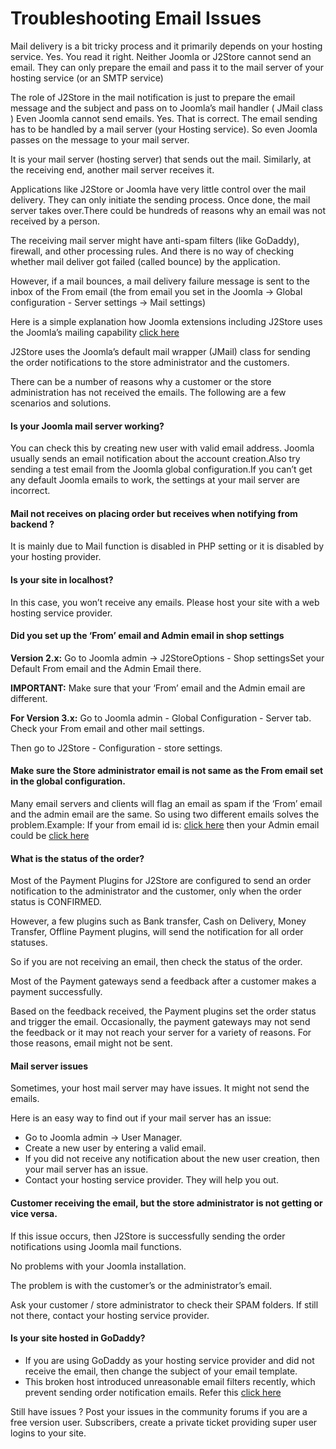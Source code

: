 # Troubleshooting Email Issues

Mail delivery is a bit tricky process and it primarily depends on your hosting service. Yes. You read it right. Neither Joomla or J2Store cannot send an email. They can only prepare the email and pass it to the mail server of your hosting service \(or an SMTP service\)

The role of J2Store in the mail notification is just to prepare the email message and the subject and pass on to Joomla’s mail handler \( JMail class \) Even Joomla cannot send emails. Yes. That is correct. The email sending has to be handled by a mail server \(your Hosting service\). So even Joomla passes on the message to your mail server.

It is your mail server \(hosting server\) that sends out the mail. Similarly, at the receiving end, another mail server receives it.

Applications like J2Store or Joomla have very little control over the mail delivery. They can only initiate the sending process. Once done, the mail server takes over.There could be hundreds of reasons why an email was not received by a person. 

The receiving mail server might have anti-spam filters \(like GoDaddy\), firewall, and other processing rules. And there is no way of checking whether mail deliver got failed \(called bounce\) by the application. 

However, if a mail bounces, a mail delivery failure message is sent to the inbox of the From email \(the from email you set in the Joomla -&gt; Global configuration - Server settings -&gt; Mail settings\)

Here is a simple explanation how Joomla extensions including J2Store uses the Joomla’s mailing capability [click here](https://www.ostraining.com/blog/how-tos/development/how-to-send-email-from-your-joomla-extension/)

J2Store uses the Joomla’s default mail wrapper \(JMail\) class for sending the order notifications to the store administrator and the customers.

There can be a number of reasons why a customer or the store administration has not received the emails. The following are a few scenarios and solutions.

#### **Is your Joomla mail server working?**

You can check this by creating new user with valid email address. Joomla usually sends an email notification about the account creation.Also try sending a test email from the Joomla global configuration.If you can’t get any default Joomla emails to work, the settings at your mail server are incorrect.

#### **Mail not receives on placing order but receives when notifying from backend ?**

It is mainly due to Mail function is disabled in PHP setting or it is disabled by your hosting provider.

#### **Is your site in localhost?**

In this case, you won’t receive any emails. Please host your site with a web hosting service provider. 

#### **Did you set up the ‘From’ email and Admin email in shop settings**

**Version 2.x:** Go to Joomla admin -&gt; J2StoreOptions - Shop settingsSet your Default From email and the Admin Email there. 

**IMPORTANT:** Make sure that your ‘From’ email and the Admin email are different.

**For Version 3.x:** Go to Joomla admin - Global Configuration - Server tab. Check your From email and other mail settings.

Then go to J2Store - Configuration - store settings.

#### **Make sure the Store administrator email is not same as the From email set in the global configuration.**

Many email servers and clients will flag an email as spam if the ‘From’ email and the admin email are the same. So using two different emails solves the problem.Example: If your from email id is: [click here](https://docs.j2store.org/troubleshooting-guide/myemail1@gmail.com) then your Admin email could be [click here](https://docs.j2store.org/troubleshooting-guide/someotheremail@gmail.com)

#### What is the status of the order?

Most of the Payment Plugins for J2Store are configured to send an order notification to the administrator and the customer, only when the order status is CONFIRMED.

 However, a few plugins such as Bank transfer, Cash on Delivery, Money Transfer, Offline Payment plugins, will send the notification for all order statuses.

So if you are not receiving an email, then check the status of the order.

 Most of the Payment gateways send a feedback after a customer makes a payment successfully. 

Based on the feedback received, the Payment plugins set the order status and trigger the email. Occasionally, the payment gateways may not send the feedback or it may not reach your server for a variety of reasons. For those reasons, email might not be sent.

#### Mail server issues

Sometimes, your host mail server may have issues. It might not send the emails. 

Here is an easy way to find out if your mail server has an issue:

* Go to Joomla admin -&gt; User Manager. 
* Create a new user by entering a valid email. 
* If you did not receive any notification about the new user creation, then your mail server has an issue.
* Contact your hosting service provider. They will help you out.

#### Customer receiving the email, but the store administrator is not getting or vice versa.

If this issue occurs, then J2Store is successfully sending the order notifications using Joomla mail functions. 

No problems with your Joomla installation.

The problem is with the customer’s or the administrator’s email. 

Ask your customer / store administrator to check their SPAM folders. If still not there, contact your hosting service provider.

#### Is your site hosted in GoDaddy?

* If you are using GoDaddy as your hosting service provider and did not receive the email, then change the subject of your email template. 
* This broken host introduced unreasonable email filters recently, which prevent sending order notification emails. Refer this [click here](https://www.j2store.org/forum/2-general-questions/5036-solved-order-email-sending-problems-with-godaddy.html)

Still have issues ? Post your issues in the community forums if you are a free version user. Subscribers, create a private ticket providing super user logins to your site.

